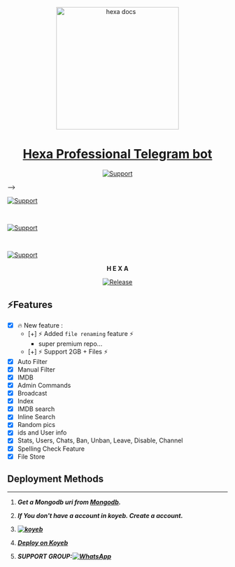 <p align="center">  
  <a href="https://citel.vercel.app/">
    <img alt="hexa docs"height="280" src="https://user-images.githubusercontent.com/116909259/226737354-15be719e-a3f9-4f68-b7a1-8375ca3df1eb.jpg">
    <h1 align="center">Hexa Professional Telegram bot</h1>
  </a>
</p>

<p align="center">
  <a href="https://github.com/Vishu-993"><img title="Support" src="https://img.shields.io/badge/тЪая╕ПINFO-fixing%20This%20reop/%20it%20will%20be%20public%20from%2010pm-cyan.svg?style=for-the-badge&logo=xcode" /></a>
</p>




 -->



<p align="left">
  <a href="https://github.com/Vishu-993"><img title="Support" src="https://img.shields.io/badge/maintained-yes-cyan.svg?style=for-the-badge&logo=xcode" /></a>
</p>






<br>
<p align="left">
  <a href="https://github.com/Vishu-993"><img title="Support" src="https://img.shields.io/badge/current%20Status-running%20Helthly!-orange.svg?style=for-the-badge&logo=xcode" /></a>
</p>
<br>
<p align="left">
  <a href="https://github.com/Vishu-993"><img title="Support" src="https://img.shields.io/badge/next%20update-coming soon!-green.svg?style=for-the-badge&logo=xcode" /></a>
</p>



<!---->


<p align="center">
<strong>H E X A</strong>
</p>


<p align="center">
  <a href="https://github.com/Vishu-993"><img title="Release" src="https://img.shields.io/badge/Release-beta%20v1.1.0-cyan.svg?style=for-the-badge&logo=appveyor" /></a>
</p>




## ⚡️Features

- [x] 🔥 New feature :
    - [+] ⚡️ Added `file renaming` feature ⚡️
      - super premium repo...
    - [+] ⚡️ Support 2GB + Files ⚡️
- [x] Auto Filter
- [x] Manual Filter
- [x] IMDB
- [x] Admin Commands
- [x] Broadcast
- [x] Index
- [x] IMDB search
- [x] Inline Search
- [x] Random pics
- [x] ids and User info 
- [x] Stats, Users, Chats, Ban, Unban, Leave, Disable, Channel
- [x] Spelling Check Feature
- [x] File Store

## Deployment Methods
---
1. ***Get a Mongodb uri from [Mongodb](https://api.clever-cloud.com/v2/sessions/signup).***
2. ***If You don't have a account in koyeb. Create a account.
    <br>
<a href='https://app.koyeb.com/auth/signup' target="_blank"><img alt='' src='https://img.shields.io/badge/-Create-black?style=for-the-badge&logo=koyeb&logoColor=white'/></a>***

3. ***<a href='https://app.koyeb.com/auth/signup' target="_blank"><img alt='koyeb' src='https://img.shields.io/badge/-Create-black?style=for-the-badge&logo=koyeb&logoColor=white'/></a>***
4. ***[Deploy on Koyeb](https://bit.ly/3zgPAmT)***

5. ***SUPPORT GROUP:<a href="https://chat.whatsapp.com/FfGKEgaNAg9CE10iPWUq75"><img alt="WhatsApp" src="https://camo.githubusercontent.com/2157131829ac512183ee8f8b6c6f803688a4cc66a2e686602844e80478401a7c/68747470733a2f2f696d672e736869656c64732e696f2f62616467652f4a6f696e2047726f75702d3235443336363f7374796c653d666f722d7468652d6261646765266c6f676f3d7768617473617070266c6f676f436f6c6f723d7768697465"/></a>***
